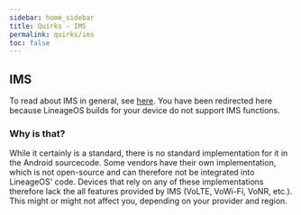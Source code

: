 ```yaml
---
sidebar: home_sidebar
title: Quirks - IMS
permalink: quirks/ims
toc: false
---
```


## IMS

To read about IMS in general, see [here](https://en.wikipedia.org/wiki/IP_Multimedia_Subsystem).
You have been redirected here because LineageOS builds for your device do not support IMS functions.

### Why is that?

While it certainly is a standard, there is no standard implementation for it in the Android sourcecode.
Some vendors have their own implementation, which is not open-source and can therefore not be integrated into LineageOS' code.
Devices that rely on any of these implementations therefore lack the all features provided by IMS (VoLTE, VoWi-Fi, VoNR, etc.).
This might or might not affect you, depending on your provider and region.
